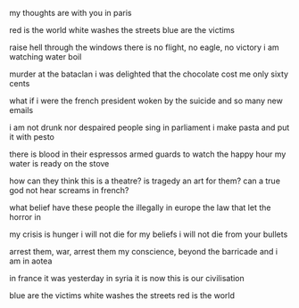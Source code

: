 my thoughts are with you in paris

red is the world
white washes the streets
blue are the victims

raise hell through the windows
there is no flight, no eagle, no victory
i am watching water boil

murder at the bataclan
i was delighted that the
chocolate cost me only sixty cents

what if i were the french president
woken by the suicide
and so many new emails

i am not drunk nor despaired
people sing in parliament
i make pasta and put it with pesto

there is blood in their espressos
armed guards to watch the happy hour
my water is ready on the stove

how can they think this is a theatre?
is tragedy an art for them?
can a true god not hear screams in french?

what belief have these people
the illegally in europe
the law that let the horror in

my crisis is hunger
i will not die for my beliefs
i will not die from your bullets

arrest them, war, arrest them
my conscience, beyond the barricade
and i am in aotea

in france it was yesterday
in syria it is now
this is our civilisation

blue are the victims
white washes the streets
red is the world

